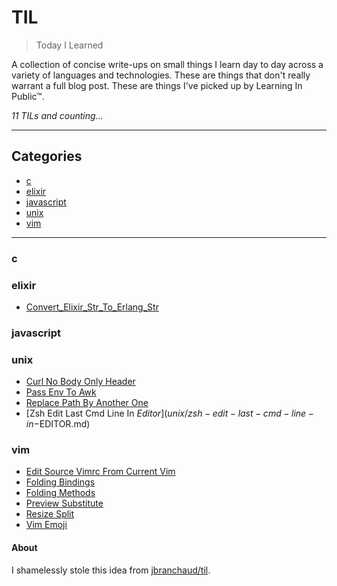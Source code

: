 <h1>TIL</h1>

> Today I Learned

A collection of concise write-ups on small things I learn day to day across a
variety of languages and technologies. These are things that don't really
warrant a full blog post. These are things I've picked up by Learning In Public™.

_11 TILs and counting..._


---


<h2>Categories</h2>

* [c](#c)
* [elixir](#elixir)
* [javascript](#javascript)
* [unix](#unix)
* [vim](#vim)


---


<h3 id="c">c</h3>


<h3 id="elixir">elixir</h3>

- [Convert_Elixir_Str_To_Erlang_Str](elixir/convert_elixir_str_to_erlang_str.md)

<h3 id="javascript">javascript</h3>


<h3 id="unix">unix</h3>

- [Curl No Body Only Header](unix/curl-no-body-only-header.md)
- [Pass Env To Awk](unix/pass-env-to-awk.md)
- [Replace Path By Another One](unix/replace-PATH-by-another-one.md)
- [Zsh Edit Last Cmd Line In $Editor](unix/zsh-edit-last-cmd-line-in-$EDITOR.md)

<h3 id="vim">vim</h3>

- [Edit Source Vimrc From Current Vim](vim/edit-source-vimrc-from-current-vim.md)
- [Folding Bindings](vim/folding-bindings.md)
- [Folding Methods](vim/folding-methods.md)
- [Preview Substitute](vim/preview-substitute.md)
- [Resize Split](vim/resize-split.md)
- [Vim Emoji](vim/vim-emoji.md)


<h4>About</h4>

I shamelessly stole this idea from
[jbranchaud/til](https://github.com/jbranchaud/til).
